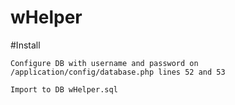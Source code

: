 # wHelper

#Install

	Configure DB with username and password on /application/config/database.php lines 52 and 53

	Import to DB wHelper.sql

